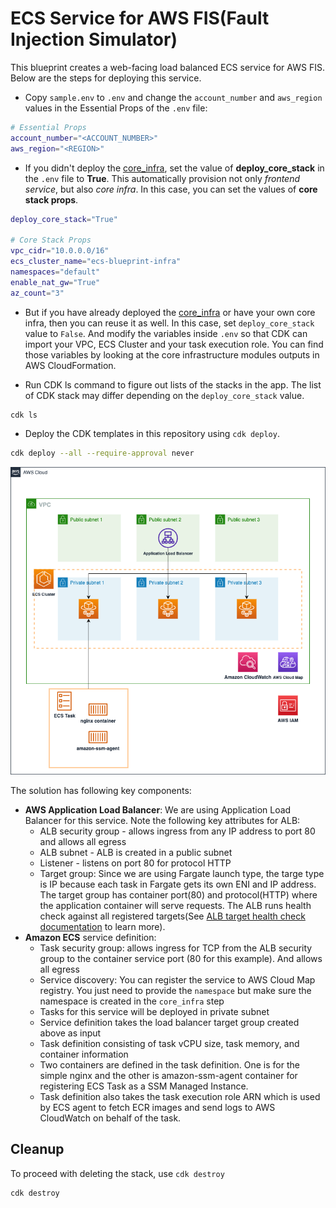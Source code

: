 # ECS Service for AWS FIS(Fault Injection Simulator)

This blueprint creates a web-facing load balanced ECS service for AWS FIS. Below are the steps for deploying this service.

* Copy `sample.env` to `.env` and change the `account_number` and `aws_region` values in the Essential Props of the `.env` file:
```bash
# Essential Props
account_number="<ACCOUNT_NUMBER>"
aws_region="<REGION>"
```

* If you didn't deploy the [core_infra](../core_infra/README.md), set the value of **deploy_core_stack** in the `.env` file to **True**. This automatically provision not only *frontend service*, but also *core infra*. In this case, you can set the values of **core stack props**.
```bash
deploy_core_stack="True"

# Core Stack Props
vpc_cidr="10.0.0.0/16"
ecs_cluster_name="ecs-blueprint-infra"
namespaces="default"
enable_nat_gw="True"
az_count="3"
```

* But if you have already deployed the [core_infra](../core_infra/README.md) or have your own core infra, then you can reuse it as well. In this case, set `deploy_core_stack` value to `False`. And modify the variables inside `.env` so that CDK can import your VPC, ECS Cluster and your task execution role. You can find those variables by looking at the core infrastructure modules outputs in AWS CloudFormation.

* Run CDK ls command to figure out lists of the stacks in the app. The list of CDK stack may differ depending on the `deploy_core_stack` value.
```bash
cdk ls
```

* Deploy the CDK templates in this repository using `cdk deploy`.
```bash
cdk deploy --all --require-approval never
```

<p align="center">
  <img src="../../docs/fis-service.png"/>
</p>

The solution has following key components:

* **AWS Application Load Balancer**: We are using Application Load Balancer for this service. Note the following key attributes for ALB:
  * ALB security group - allows ingress from any IP address to port 80 and allows all egress
  * ALB subnet - ALB is created in a public subnet
  * Listener - listens on port 80 for protocol HTTP
  * Target group: Since we are using Fargate launch type, the targe type is IP because each task in Fargate gets its own ENI and IP address. The target group has container port(80) and protocol(HTTP) where the application container will serve requests. The ALB runs health check against all registered targets(See [ALB target health check documentation](https://docs.aws.amazon.com/elasticloadbalancing/latest/application/target-group-health-checks.html) to learn more).
* **Amazon ECS** service definition:
  * Task security group: allows ingress for TCP from the ALB security group to the container service port (80 for this example). And allows all egress
  * Service discovery: You can register the service to AWS Cloud Map registry. You just need to provide the `namespace` but make sure the namespace is created in the `core_infra` step
  * Tasks for this service will be deployed in private subnet
  * Service definition takes the load balancer target group created above as input
  * Task definition consisting of task vCPU size, task memory, and container information
  * Two containers are defined in the task definition. One is for the simple nginx and the other is amazon-ssm-agent container for registering ECS Task as a SSM Managed Instance.
  * Task definition also takes the task execution role ARN which is used by ECS agent to fetch ECR images and send logs to AWS CloudWatch on behalf of the task.

## Cleanup
To proceed with deleting the stack, use `cdk destroy`
```bash
cdk destroy
```
